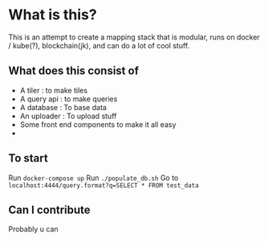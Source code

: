 # What is this?

This is an attempt to create a mapping stack that is modular, runs on docker / kube(?), blockchain(jk), and can do a lot of cool stuff.

## What does this consist of 

- A tiler : to make tiles 
- A query api : to make queries 
- A database : To base data 
- An uploader : To upload stuff
- Some front end components to make it all easy 
-

## To start
Run `docker-compose up`
Run `./populate_db.sh`
Go to `localhost:4444/query.format?q=SELECT * FROM test_data`

## Can I contribute 

Probably  u can


